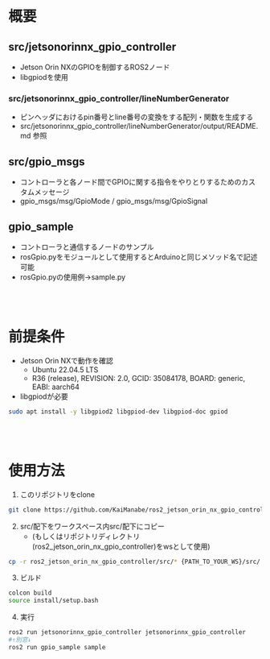 # 概要
## src/jetsonorinnx_gpio_controller
- Jetson Orin NXのGPIOを制御するROS2ノード
- libgpiodを使用

### src/jetsonorinnx_gpio_controller/lineNumberGenerator
- ピンヘッダにおけるpin番号とline番号の変換をする配列・関数を生成する
- src/jetsonorinnx_gpio_controller/lineNumberGenerator/output/README.md 参照

## src/gpio_msgs
- コントローラと各ノード間でGPIOに関する指令をやりとりするためのカスタムメッセージ
- gpio_msgs/msg/GpioMode / gpio_msgs/msg/GpioSignal

## gpio_sample
- コントローラと通信するノードのサンプル
- rosGpio.pyをモジュールとして使用するとArduinoと同じメソッド名で記述可能
- rosGpio.pyの使用例→sample.py

<br><br>

# 前提条件
- Jetson Orin NXで動作を確認
    - Ubuntu 22.04.5 LTS
    - R36 (release), REVISION: 2.0, GCID: 35084178, BOARD: generic, EABI: aarch64
- libgpiodが必要
```bash
sudo apt install -y libgpiod2 libgpiod-dev libgpiod-doc gpiod
```

<br><br>
# 使用方法
1. このリポジトリをclone
```bash
git clone https://github.com/KaiManabe/ros2_jetson_orin_nx_gpio_controller.git
```

2. src/配下をワークスペース内src/配下にコピー
    - (もしくはリポジトリディレクトリ(ros2_jetson_orin_nx_gpio_controller)をwsとして使用)
```bash
cp -r ros2_jetson_orin_nx_gpio_controller/src/* {PATH_TO_YOUR_WS}/src/
```

3. ビルド
```bash
colcon build
source install/setup.bash
```

4. 実行
```bash
ros2 run jetsonorinnx_gpio_controller jetsonorinnx_gpio_controller
#↑別窓↓
ros2 run gpio_sample sample
```
